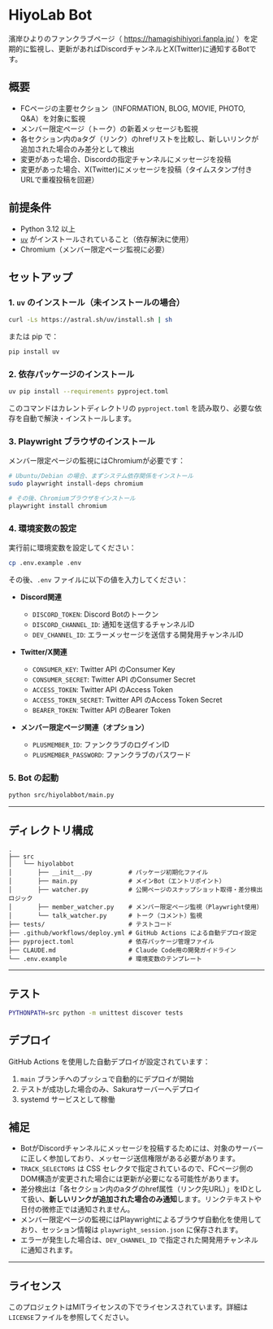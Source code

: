 # HiyoLab Bot

濱岸ひよりのファンクラブページ（ https://hamagishihiyori.fanpla.jp/ ）を定期的に監視し、更新があればDiscordチャンネルとX(Twitter)に通知するBotです。

## 概要

- FCページの主要セクション（INFORMATION, BLOG, MOVIE, PHOTO, Q&A）を対象に監視
- メンバー限定ページ（トーク）の新着メッセージも監視
- 各セクション内のaタグ（リンク）のhrefリストを比較し、新しいリンクが追加された場合のみ差分として検出
- 変更があった場合、Discordの指定チャンネルにメッセージを投稿
- 変更があった場合、X(Twitter)にメッセージを投稿（タイムスタンプ付きURLで重複投稿を回避）

## 前提条件

- Python 3.12 以上
- [`uv`](https://github.com/astral-sh/uv) がインストールされていること（依存解決に使用）
- Chromium（メンバー限定ページ監視に必要）

## セットアップ

### 1. `uv` のインストール（未インストールの場合）

```bash
curl -Ls https://astral.sh/uv/install.sh | sh
````

または pip で：

```bash
pip install uv
```

### 2. 依存パッケージのインストール

```bash
uv pip install --requirements pyproject.toml
```

このコマンドはカレントディレクトリの `pyproject.toml` を読み取り、必要な依存を自動で解決・インストールします。

### 3. Playwright ブラウザのインストール

メンバー限定ページの監視にはChromiumが必要です：

```bash
# Ubuntu/Debian の場合、まずシステム依存関係をインストール
sudo playwright install-deps chromium

# その後、Chromiumブラウザをインストール
playwright install chromium
```

### 4. 環境変数の設定

実行前に環境変数を設定してください：

```bash
cp .env.example .env
```

その後、`.env` ファイルに以下の値を入力してください：

- **Discord関連**
  - `DISCORD_TOKEN`: Discord Botのトークン
  - `DISCORD_CHANNEL_ID`: 通知を送信するチャンネルID
  - `DEV_CHANNEL_ID`: エラーメッセージを送信する開発用チャンネルID

- **Twitter/X関連**
  - `CONSUMER_KEY`: Twitter API のConsumer Key
  - `CONSUMER_SECRET`: Twitter API のConsumer Secret
  - `ACCESS_TOKEN`: Twitter API のAccess Token
  - `ACCESS_TOKEN_SECRET`: Twitter API のAccess Token Secret
  - `BEARER_TOKEN`: Twitter API のBearer Token

- **メンバー限定ページ関連（オプション）**
  - `PLUSMEMBER_ID`: ファンクラブのログインID
  - `PLUSMEMBER_PASSWORD`: ファンクラブのパスワード

### 5. Bot の起動

```bash
python src/hiyolabbot/main.py
```

---

## ディレクトリ構成

```
.
├── src
│   └── hiyolabbot
│       ├── __init__.py          # パッケージ初期化ファイル
│       ├── main.py              # メインBot（エントリポイント）
│       ├── watcher.py           # 公開ページのスナップショット取得・差分検出ロジック
│       ├── member_watcher.py    # メンバー限定ページ監視（Playwright使用）
│       └── talk_watcher.py      # トーク（コメント）監視
├── tests/                       # テストコード
├── .github/workflows/deploy.yml # GitHub Actions による自動デプロイ設定
├── pyproject.toml               # 依存パッケージ管理ファイル
├── CLAUDE.md                    # Claude Code用の開発ガイドライン
└── .env.example                 # 環境変数のテンプレート
```

---

## テスト

```bash
PYTHONPATH=src python -m unittest discover tests
```

## デプロイ

GitHub Actions を使用した自動デプロイが設定されています：

1. `main` ブランチへのプッシュで自動的にデプロイが開始
2. テストが成功した場合のみ、Sakuraサーバーへデプロイ
3. systemd サービスとして稼働

## 補足

* BotがDiscordチャンネルにメッセージを投稿するためには、対象のサーバーに正しく参加しており、メッセージ送信権限がある必要があります。
* `TRACK_SELECTORS` は CSS セレクタで指定されているので、FCページ側のDOM構造が変更された場合には更新が必要になる可能性があります。
* 差分検出は「各セクション内のaタグのhref属性（リンク先URL）」をIDとして扱い、**新しいリンクが追加された場合のみ通知**します。リンクテキストや日付の微修正では通知されません。
* メンバー限定ページの監視にはPlaywrightによるブラウザ自動化を使用しており、セッション情報は `playwright_session.json` に保存されます。
* エラーが発生した場合は、`DEV_CHANNEL_ID` で指定された開発用チャンネルに通知されます。

---

## ライセンス

このプロジェクトはMITライセンスの下でライセンスされています。詳細は`LICENSE`ファイルを参照してください。
